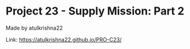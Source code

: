 # Project 23 - Supply Mission: Part 2
Made by atulkrishna22

Link: https://atulkrishna22.github.io/PRO-C23/
